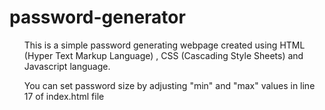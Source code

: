 # password-generator
<ol>This is a simple password generating  webpage created using HTML (Hyper Text Markup Language) , CSS (Cascading Style Sheets) and Javascript language.</ol>
<ol>You can set password size by adjusting "min" and "max" values in line 17 of index.html file </ol>
